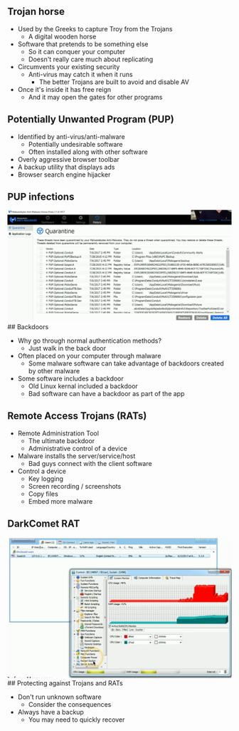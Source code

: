 ## Trojan horse
- Used by the Greeks to capture Troy from the Trojans
	- A digital wooden horse
- Software that pretends to be something else
	- So it can conquer your computer
	- Doesn't really care much about replicating
- Circumvents your existing security
	- Anti-virus may catch it when it runs
		- The better Trojans are built to avoid and disable AV
- Once it's inside it has free reign
	- And it may open the gates for other programs

## Potentially Unwanted Program (PUP)
- Identified by anti-virus/anti-malware
	- Potentially undesirable software
	- Often installed along with other software
- Overly aggressive browser toolbar
- A backup utility that displays ads
- Browser search engine hijacker

## PUP infections
![](Images/Pasted%20image%2020231127210207.png)## Backdoors
- Why go through normal authentication methods?
	- Just walk in the back door
- Often placed on your computer through malware
	- Some malware software can take advantage of backdoors created by other malware
- Some software includes a backdoor
	- Old Linux kernal included a backdoor
	- Bad software can have a backdoor as part of the app

## Remote Access Trojans (RATs)
- Remote Administration Tool
	- The ultimate backdoor
	- Administrative control of a device
- Malware installs the server/service/host
	- Bad guys connect with the client software
- Control a device
	- Key logging
	- Screen recording / screenshots
	- Copy files
	- Embed more malware

## DarkComet RAT
![](Images/Pasted%20image%2020231127210545.png)## Protecting against Trojans and RATs
- Don't run unknown software
	- Consider the consequences
- Always have a backup
	- You may need to quickly recover

